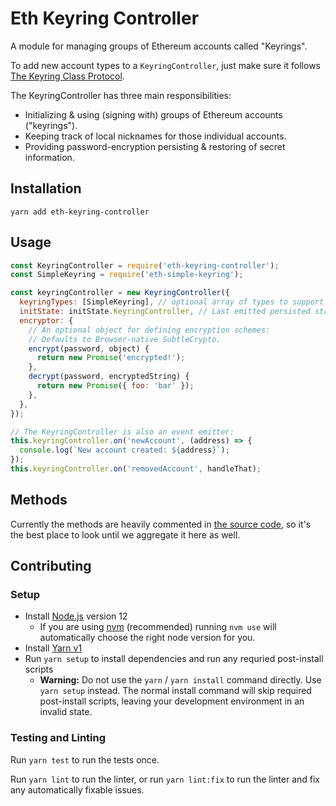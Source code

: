 # Eth Keyring Controller

A module for managing groups of Ethereum accounts called "Keyrings".

To add new account types to a `KeyringController`, just make sure it follows [The Keyring Class Protocol](./docs/keyring.md).

The KeyringController has three main responsibilities:

- Initializing & using (signing with) groups of Ethereum accounts ("keyrings").
- Keeping track of local nicknames for those individual accounts.
- Providing password-encryption persisting & restoring of secret information.

## Installation

`yarn add eth-keyring-controller`

## Usage

```javascript
const KeyringController = require('eth-keyring-controller');
const SimpleKeyring = require('eth-simple-keyring');

const keyringController = new KeyringController({
  keyringTypes: [SimpleKeyring], // optional array of types to support.
  initState: initState.KeyringController, // Last emitted persisted state.
  encryptor: {
    // An optional object for defining encryption schemes:
    // Defaults to Browser-native SubtleCrypto.
    encrypt(password, object) {
      return new Promise('encrypted!');
    },
    decrypt(password, encryptedString) {
      return new Promise({ foo: 'bar' });
    },
  },
});

// The KeyringController is also an event emitter:
this.keyringController.on('newAccount', (address) => {
  console.log(`New account created: ${address}`);
});
this.keyringController.on('removedAccount', handleThat);
```

## Methods

Currently the methods are heavily commented in [the source code](./index.js), so it's the best place to look until we aggregate it here as well.

## Contributing

### Setup

- Install [Node.js](https://nodejs.org) version 12
  - If you are using [nvm](https://github.com/creationix/nvm#installation) (recommended) running `nvm use` will automatically choose the right node version for you.
- Install [Yarn v1](https://yarnpkg.com/en/docs/install)
- Run `yarn setup` to install dependencies and run any requried post-install scripts
  - **Warning:** Do not use the `yarn` / `yarn install` command directly. Use `yarn setup` instead. The normal install command will skip required post-install scripts, leaving your development environment in an invalid state.

### Testing and Linting

Run `yarn test` to run the tests once.

Run `yarn lint` to run the linter, or run `yarn lint:fix` to run the linter and fix any automatically fixable issues.
